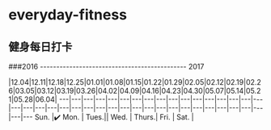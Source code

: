 # everyday-fitness
## 健身每日打卡 
###2016 --------------------------------------------- 2017

 |12.04|12.11|12.18|12.25|01.01|01.08|01.15|01.22|01.29|02.05|02.12|02.19|02.26|03.05|03.12|03.19|03.26|04.02|04.09|04.16|04.23|04.30|05.07|05.14|05.21|05.28|06.04|
---|---|---|---|---|---|---|---|---|---|---|---|---|---|---|---|---|---|---|---|---|---|---|---|---|---|---|---|---|---|---|---|---|---|---|---|---|---|---|---
 Sun. |✔️
 Mon. |
 Tues.||
 Wed. |
Thurs.|
 Fri. | 
 Sat. |
